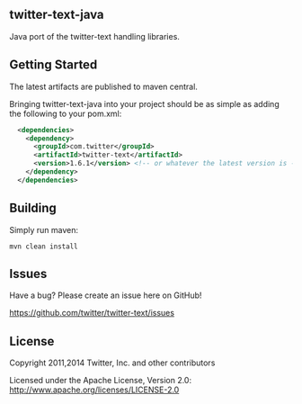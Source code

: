 ## twitter-text-java

Java port of the twitter-text handling libraries.

## Getting Started

The latest artifacts are published to maven central.

Bringing twitter-text-java into your project should be as simple as adding the following to your pom.xml:

```xml
  <dependencies>
    <dependency>
      <groupId>com.twitter</groupId>
      <artifactId>twitter-text</artifactId>
      <version>1.6.1</version> <!-- or whatever the latest version is -->
    </dependency>
  </dependencies>
```

## Building

Simply run maven:

```mvn clean install```

## Issues

Have a bug? Please create an issue here on GitHub!

https://github.com/twitter/twitter-text/issues

## License

Copyright 2011,2014 Twitter, Inc. and other contributors

Licensed under the Apache License, Version 2.0: http://www.apache.org/licenses/LICENSE-2.0
